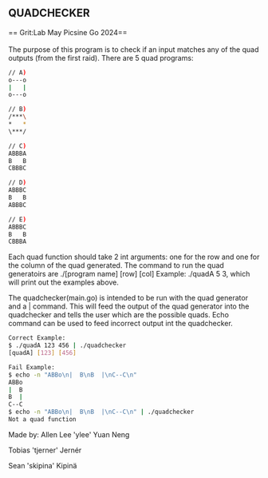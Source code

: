 ## QUADCHECKER ##
== Grit:Lab May Picsine Go 2024==<br />
<br />
The purpose of this program is to check if an input matches any of the quad outputs (from the first raid).
There are 5 quad programs:<br />

``` bash
// A)
o---o
|   |
o---o

// B)
/***\
*   *
\***/

// C)
ABBBA
B   B
CBBBC

// D)
ABBBC
B   B
ABBBC

// E)
ABBBC
B   B
CBBBA

```

Each quad function should take 2 int arguments: one for the row and one for the column of the quad generated.
The command to run the quad generatoirs are ./[program name] [row] [col]
Example: ./quadA 5 3, which will print out the examples above.<br>


The quadchecker(main.go) is intended to be run with the quad generator and a | command. This will feed the output of the quad generator into the quadchecker and tells the user which are the possible quads. Echo command can be used to feed incorrect output int the quadchecker.<br>


``` bash
Correct Example:
$ ./quadA 123 456 | ./quadchecker 
[quadA] [123] [456]

Fail Example:
$ echo -n "ABBo\n|  B\nB  |\nC--C\n"
ABBo
|  B
B  |
C--C
$ echo -n "ABBo\n|  B\nB  |\nC--C\n" | ./quadchecker
Not a quad function
```

Made by:
Allen Lee 'ylee' Yuan Neng<br>

Tobias 'tjerner' Jernér<br>

Sean 'skipina' Kipinä


